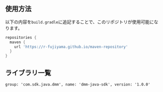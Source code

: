 ## 使用方法
以下の内容を`build.gradle`に追記することで、このリポジトリが使用可能になります。
```gradle
repositories {
  maven {
    url 'https://r-fujiyama.github.io/maven-repository'
  }
}
```
## ライブラリ一覧
`group: 'com.sdk.java.dmm', name: 'dmm-java-sdk', version: '1.0.0'`